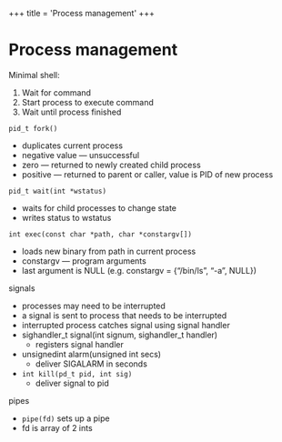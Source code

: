 +++
title = 'Process management'
+++
# Process management
Minimal shell:
1. Wait for command
2. Start process to execute command
3. Wait until process finished

`pid_t fork()`

- duplicates current process
- negative value — unsuccessful
- zero — returned to newly created child process
- positive — returned to parent or caller, value is PID of new process

`pid_t wait(int *wstatus)`

- waits for child processes to change state
- writes status to wstatus

`int exec(const char *path, char *constargv[])`

- loads new binary from path in current process
- constargv — program arguments
- last argument is NULL (e.g. constargv = {“/bin/ls”, “-a”, NULL})

signals

- processes may need to be interrupted
- a signal is sent to process that needs to be interrupted
- interrupted process catches signal using signal handler
- sighandler_t signal(int signum, sighandler_t handler)
    - registers signal handler
- unsignedint alarm(unsigned int secs)
    - deliver SIGALARM in seconds
- `int kill(pd_t pid, int sig)`
    - deliver signal to pid

pipes

- `pipe(fd)` sets up a pipe
- fd is array of 2 ints
